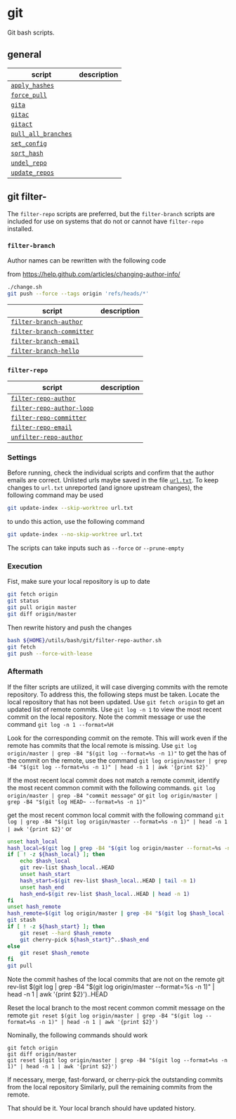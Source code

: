 # git

Git bash scripts.

## general

| script               | description                           |
| -------------------- | ------------------------------------  |
| [`apply_hashes`](apply_hashes.sh) |
| [`force_pull`](force_pull.sh) |
| [`gita`](gita.sh) |
| [`gitac`](gitac.sh) |
| [`gitact`](gitact.sh) |
| [`pull_all_branches`](pull_all_branches.sh) |
| [`set_config`](set_config.sh) |
| [`sort_hash`](sort_hash.sh) |
| [`undel_repo`](undel_repo.sh) |
| [`update_repos`](update_repos.sh) |

## git filter-

The `filter-repo` scripts are preferred, but the `filter-branch` scripts are included for use on systems that do not or cannot have `filter-repo` installed.

### `filter-branch`

Author names can be rewritten with the following code

from <https://help.github.com/articles/changing-author-info/>

````bash
./change.sh
git push --force --tags origin 'refs/heads/*'
````

| script               | description                           |
| -------------------- | ------------------------------------  |
| [`filter-branch-author`](filter-branch-author.sh) |
| [`filter-branch-committer`](filter-branch-committer.sh) |
| [`filter-branch-email`](filter-branch-email.sh) |
| [`filter-branch-hello`](filter-branch-hello.sh) |

### `filter-repo`

| script               | description                           |
| -------------------- | ------------------------------------  |
| [`filter-repo-author`](filter-repo-author.sh) |
| [`filter-repo-author-loop`](filter-repo-author-loop.sh) |
| [`filter-repo-committer`](filter-repo-committer.sh) |
| [`filter-repo-email`](filter-repo-email.sh) |
| [`unfilter-repo-author`](unfilter-repo-author.sh) |

### Settings

Before running, check the individual scripts and confirm that the author emails are correct.
Unlisted urls maybe saved in the file [`url.txt`](url.txt).
To keep changes to `url.txt` unreported (and ignore upstream changes), the following command may be used

```bash
git update-index --skip-worktree url.txt
```

to undo this action, use the following command

```bash
git update-index --no-skip-worktree url.txt
```

The scripts can take inputs such as `--force` or `--prune-empty`

### Execution

Fist, make sure your local repository is up to date

```bash
git fetch origin
git status
git pull origin master
git diff origin/master
```

Then rewrite history and push the changes

```bash
bash ${HOME}/utils/bash/git/filter-repo-author.sh
git fetch
git push --force-with-lease
```

### Aftermath

If the filter scripts are utilized, it will case diverging commits with the remote repository.
To address this, the following steps must be taken.
Locate the local repository that has not been updated.
Use `git fetch origin` to get an updated list of remote commits.
Use `git log -n 1` to view the most recent commit on the local repository.
Note the commit message or use the command `git log -n 1 --format=%H`

Look for the corresponding commit on the  remote.
This will work even if the remote has commits that the local remote is missing.
Use `git log origin/master | grep -B4 "$(git log --format=%s -n 1)"`
to get the has of the commit on the remote, use the command
`git log origin/master | grep -B4 "$(git log --format=%s -n 1)" | head -n 1 | awk '{print $2}'`

If the most recent local commit does not match a remote commit, identify the most recent common commit with the following commands.
`git log origin/master | grep -B4 "commit message"`
or
`git log origin/master | grep -B4 "$(git log HEAD~ --format=%s -n 1)"`

get the most recent common local commit with the following command
`git log | grep -B4 "$(git log origin/master --format=%s -n 1)" | head -n 1 | awk '{print $2}'`
or

```bash
unset hash_local
hash_local=$(git log | grep -B4 "$(git log origin/master --format=%s -n 1)" | head -n 1 | awk '{print $2}')
if [ ! -z ${hash_local} ]; then
    echo $hash_local
    git rev-list $hash_local..HEAD
    unset hash_start
    hash_start=$(git rev-list $hash_local..HEAD | tail -n 1)
    unset hash_end
    hash_end=$(git rev-list $hash_local..HEAD | head -n 1)
fi
unset hash_remote
hash_remote=$(git log origin/master | grep -B4 "$(git log $hash_local --format=%s -n 1)" | head -n 1 | awk '{print $2}')
git stash
if [ ! -z ${hash_start} ]; then
    git reset --hard $hash_remote
    git cherry-pick ${hash_start}^..$hash_end
else
    git reset $hash_remote
fi
git pull
```

Note the commit hashes of the local commits that are not on the remote
git rev-list $(git log | grep -B4 "$(git log origin/master --format=%s -n 1)" | head -n 1 | awk '{print $2}')..HEAD

Reset the local branch to the most recent common commit message on the remote
`git reset $(git log origin/master | grep -B4 "$(git log --format=%s -n 1)" | head -n 1 | awk '{print $2}')`

Nominally, the following commands should work

```
git fetch origin
git diff origin/master
git reset $(git log origin/master | grep -B4 "$(git log --format=%s -n 1)" | head -n 1 | awk '{print $2}')
```

If necessary, merge, fast-forward, or cherry-pick the outstanding commits from the local repository
Similarly, pull the remaining commits from the remote.

That should be it.
Your local branch should have updated history.
